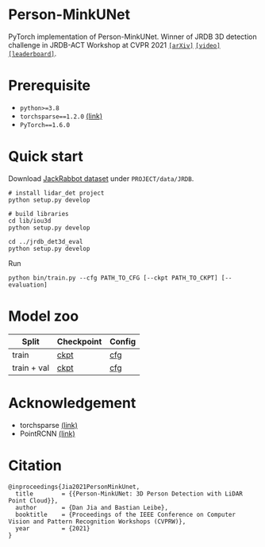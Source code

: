 # Person-MinkUNet

PyTorch implementation of Person-MinkUNet.
Winner of JRDB 3D detection challenge in JRDB-ACT Workshop at CVPR 2021
[`[arXiv]`](https://arxiv.org/abs/2107.06780)
[`[video]`](https://www.youtube.com/watch?v=RnGnONoX9cU)
[`[leaderboard]`](https://jrdb.stanford.edu/leaderboards/detection).

# Prerequisite

- `python>=3.8`
- `torchsparse==1.2.0` [(link)](https://github.com/mit-han-lab/torchsparse)
- `PyTorch==1.6.0`

# Quick start

Download [JackRabbot dataset](https://jrdb.stanford.edu/) under `PROJECT/data/JRDB`.

```
# install lidar_det project
python setup.py develop

# build libraries
cd lib/iou3d
python setup.py develop

cd ../jrdb_det3d_eval
python setup.py develop
```

Run 
```
python bin/train.py --cfg PATH_TO_CFG [--ckpt PATH_TO_CKPT] [--evaluation]
```

# Model zoo

| Split | Checkpoint | Config |
|-------|------------|--------|
| train       | [ckpt](https://github.com/VisualComputingInstitute/Person_MinkUNet/releases/download/v1.0/ckpt_e40_train.pth) | [cfg](https://github.com/VisualComputingInstitute/Person_MinkUNet/releases/download/v1.0/unet_bl_voxel_jrdb_0.05_0.1.yaml) |
| train + val | [ckpt](https://github.com/VisualComputingInstitute/Person_MinkUNet/releases/download/v1.0/ckpt_e40_train_val.pth) | [cfg](https://github.com/VisualComputingInstitute/Person_MinkUNet/releases/download/v1.0/unet_bl_voxel_jrdb_0.05_0.1.yaml) |

# Acknowledgement

- torchsparse [(link)](https://github.com/mit-han-lab/torchsparse)
- PointRCNN [(link)](https://github.com/sshaoshuai/PointRCNN/tree/master/lib/utils/iou3d)

# Citation
```
@inproceedings{Jia2021PersonMinkUnet,
  title        = {{Person-MinkUNet: 3D Person Detection with LiDAR Point Cloud}},
  author       = {Dan Jia and Bastian Leibe},
  booktitle    = {Proceedings of the IEEE Conference on Computer Vision and Pattern Recognition Workshops (CVPRW)},
  year         = {2021}
}
```





